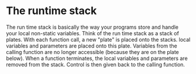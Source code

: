 # The runtime stack

The run time stack is basically the way your programs store and handle your local non-static variables.  Think of the run time stack as a stack of plates.  With each function call, a new "plate" is placed onto the stacks.  local variables and parameters are placed onto this plate.  Variables from the calling function are no longer accessible (because they are on the plate below). When a function terminates, the local variables and parameters are removed from the stack.  Control is then given back to the calling function.

